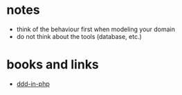 # notes

* think of the behaviour first when modeling your domain
* do not think about the tools (database, etc.)

# books and links

* [ddd-in-php](https://gitub.com/dddinphp)
